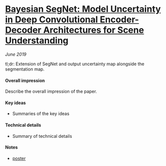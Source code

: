 # [Bayesian SegNet: Model Uncertainty in Deep Convolutional Encoder-Decoder Architectures for Scene Understanding](https://arxiv.org/pdf/1511.02680.pdf)

_June 2019_

tl;dr: Extension of SegNet and output uncertainty map alongside the segmentation map.

#### Overall impression
Describe the overall impression of the paper. 

#### Key ideas
- Summaries of the key ideas

#### Technical details
- Summary of technical details

#### Notes
- [poster](https://alexgkendall.com/media/presentations/bmvc17_bayesian_segnet_poster.pdf)
